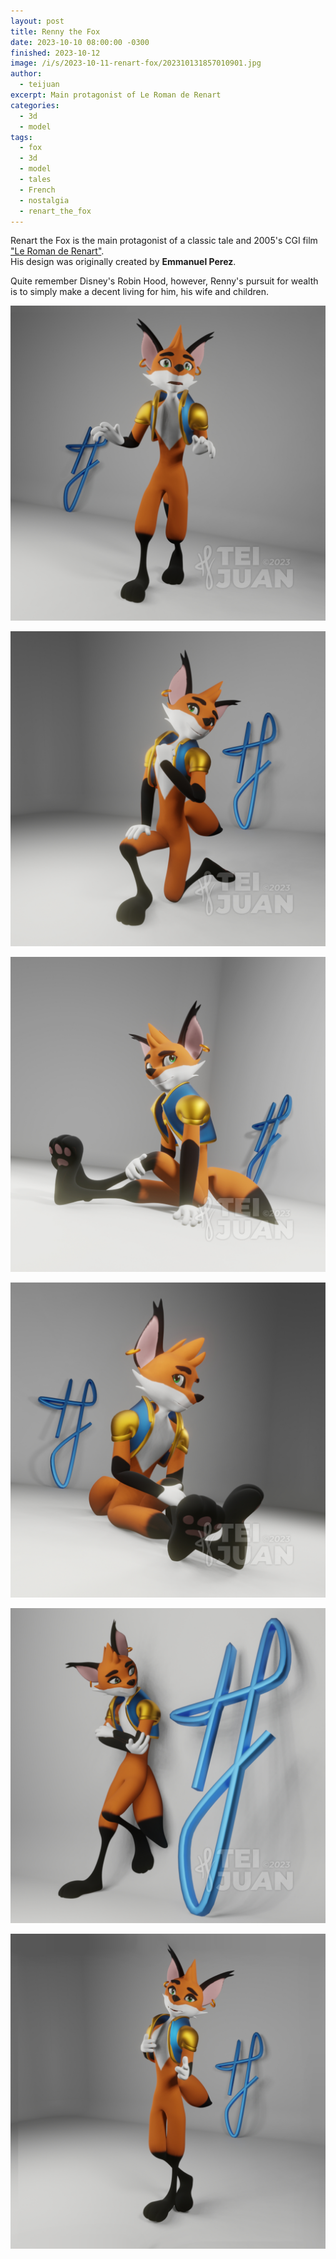 ```yaml
---
layout: post
title: Renny the Fox
date: 2023-10-10 08:00:00 -0300
finished: 2023-10-12
image: /i/s/2023-10-11-renart-fox/202310131857010901.jpg
author:
  - teijuan
excerpt: Main protagonist of Le Roman de Renart
categories:
  - 3d
  - model
tags:
  - fox
  - 3d
  - model
  - tales
  - French
  - nostalgia
  - renart_the_fox
---
```


Renart the Fox is the main protagonist of a classic tale and 2005's CGI film ["Le Roman de Renart"](https://www.imdb.com/title/tt0436710/).  
His design was originally created by **Emmanuel Perez**.

Quite remember Disney's Robin Hood, however, Renny's pursuit for wealth is to simply make a decent living for him, his wife and children.

![](/i/s/2023-10-11-renart-fox/202310131857041520.jpg)

![](/i/s/2023-10-11-renart-fox/202310131857070430.jpg)

![](/i/s/2023-10-11-renart-fox/202310131857114318.jpg)

![](/i/s/2023-10-11-renart-fox/202310131857147151.jpg)

![](/i/s/2023-10-11-renart-fox/202310131857501068.jpg)

![](/i/s/2023-10-11-renart-fox/202310131918097033.jpg)